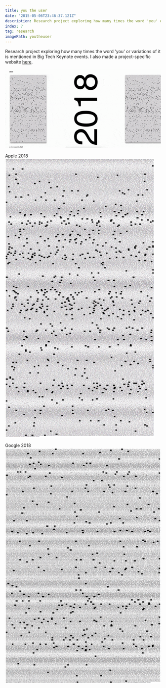 ```yaml
---
title: you the user
date: "2015-05-06T23:46:37.121Z"
description: Research project exploring how many times the word 'you' or variations of it is mentioned in Big Tech Keynote events.
index: 7
tag: research
imagePath: youtheuser
---
```


Research project exploring how many times the word 'you' or variations of it is mentioned in Big Tech Keynote events. I also made a project-specific website [here](https://youtheusers.netlify.com/).

![altcaption](youtheuser.gif)


Apple 2018
![altcaption](apple2018.png)


Google 2018
![altcaption](Google2018.png)
